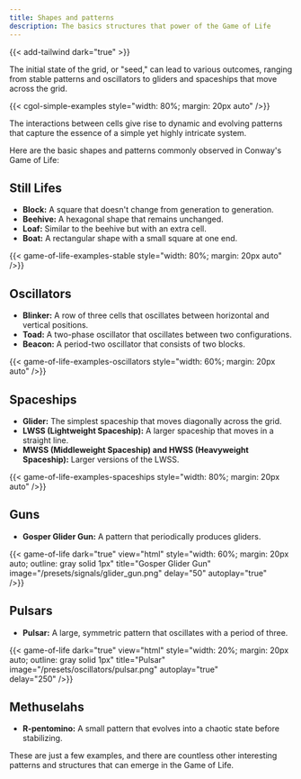 ```yaml
---
title: Shapes and patterns
description: The basics structures that power of the Game of Life
---
```


{{< add-tailwind dark="true" >}}

The initial state of the grid, or "seed," can lead to various outcomes, ranging from stable patterns and oscillators to gliders and spaceships that move across the grid.

{{< cgol-simple-examples style="width: 80%; margin: 20px auto" />}}

The interactions between cells give rise to dynamic and evolving patterns that capture the essence of a simple yet highly intricate system.

Here are the basic shapes and patterns commonly observed in Conway's Game of Life:


## Still Lifes
  - **Block:** A square that doesn't change from generation to generation.
  - **Beehive:** A hexagonal shape that remains unchanged.
  - **Loaf:** Similar to the beehive but with an extra cell.
  - **Boat:** A rectangular shape with a small square at one end.

{{< game-of-life-examples-stable style="width: 80%; margin: 20px auto" />}}

## Oscillators
  - **Blinker:** A row of three cells that oscillates between horizontal and vertical positions.
  - **Toad:** A two-phase oscillator that oscillates between two configurations.
  - **Beacon:** A period-two oscillator that consists of two blocks.

{{< game-of-life-examples-oscillators style="width: 60%; margin: 20px auto" />}}


## Spaceships
  - **Glider:** The simplest spaceship that moves diagonally across the grid.
  - **LWSS (Lightweight Spaceship):** A larger spaceship that moves in a straight line.
  - **MWSS (Middleweight Spaceship) and HWSS (Heavyweight Spaceship):** Larger versions of the LWSS.

{{< game-of-life-examples-spaceships style="width: 80%; margin: 20px auto" />}}


## Guns
  - **Gosper Glider Gun:** A pattern that periodically produces gliders.

{{< game-of-life
  dark="true"
  view="html"
  style="width: 60%; margin: 20px auto; outline: gray solid 1px"
  title="Gosper Glider Gun"
  image="/presets/signals/glider_gun.png"
  delay="50"
  autoplay="true"  
/>}}


## Pulsars
  - **Pulsar:** A large, symmetric pattern that oscillates with a period of three.

{{< game-of-life
  dark="true"
  view="html"
  style="width: 20%; margin: 20px auto; outline: gray solid 1px"
  title="Pulsar"
  image="/presets/oscillators/pulsar.png"
  autoplay="true"  
  delay="250"
/>}}


## Methuselahs
  - **R-pentomino:** A small pattern that evolves into a chaotic state before stabilizing.


These are just a few examples, and there are countless other interesting patterns and structures that can emerge in the Game of Life. 